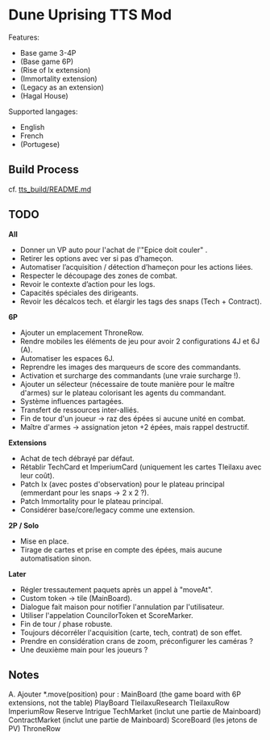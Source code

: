 # Dune Uprising TTS Mod

Features:

- Base game 3-4P
- (Base game 6P)
- (Rise of Ix extension)
- (Immortality extension)
- (Legacy as an extension)
- (Hagal House)

Supported langages:

- English
- French
- (Portugese)

## Build Process

cf. [tts_build/README.md](tts_build/README.md)

## TODO

__All__

- Donner un VP auto pour l'achat de l'"Epice doit couler" .
- Retirer les options avec ver si pas d’hameçon.
- Automatiser l’acquisition / détection d’hameçon pour les actions liées.
- Respecter le découpage des zones de combat.
- Revoir le contexte d’action pour les logs.
- Capacités spéciales des dirigeants.
- Revoir les décalcos tech. et élargir les tags des snaps (Tech + Contract).

__6P__

- Ajouter un emplacement ThroneRow.
- Rendre mobiles les éléments de jeu pour avoir 2 configurations 4J et 6J (A).
- Automatiser les espaces 6J.
- Reprendre les images des marqueurs de score des commandants.
- Activation et surcharge des commandants (une vraie surcharge !).
- Ajouter un sélecteur (nécessaire de toute manière pour le maître d'armes) sur le plateau colorisant les agents du commandant.
- Système influences partagées.
- Transfert de ressources inter-alliés.
- Fin de tour d'un joueur -> raz des épées si aucune unité en combat.
- Maître d'armes -> assignation jeton +2 épées, mais rappel destructif.

__Extensions__

- Achat de tech débrayé par défaut.
- Rétablir TechCard et ImperiumCard (uniquement les cartes Tleilaxu avec leur coût).
- Patch Ix (avec postes d'observation) pour le plateau principal (emmerdant pour les snaps -> 2 x 2 ?).
- Patch Immortality pour le plateau principal.
- Considérer base/core/legacy comme une extension.

__2P / Solo__

- Mise en place.
- Tirage de cartes et prise en compte des épées, mais aucune automatisation sinon.

__Later__

- Régler tressautement paquets après un appel à "moveAt".
- Custom token -> tile (MainBoard).
- Dialogue fait maison pour notifier l'annulation par l'utilisateur.
- Utiliser l'appelation CouncilorToken et ScoreMarker.
- Fin de tour / phase robuste.
- Toujours décorréler l'acquisition (carte, tech, contrat) de son effet.
- Prendre en considération crans de zoom, préconfigurer les caméras ?
- Une deuxième main pour les joueurs ?

## Notes

A. Ajouter *.move(position) pour :
    MainBoard (the game board with 6P extensions, not the table)
    PlayBoard
    TleilaxuResearch
    TleilaxuRow
    ImperiumRow
    Reserve
    Intrigue
    TechMarket (inclut une partie de Mainboard)
    ContractMarket (inclut une partie de Mainboard)
    ScoreBoard (les jetons de PV)
    ThroneRow
